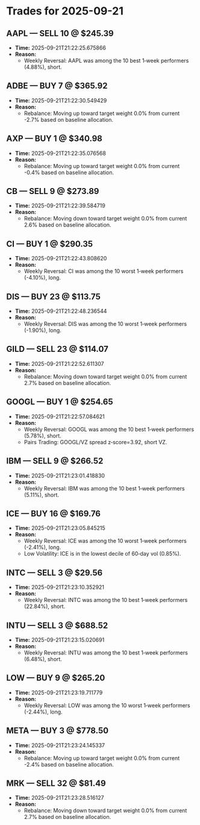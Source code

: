 # Trades for 2025-09-21

## AAPL — SELL 10 @ $245.39
- **Time:** 2025-09-21T21:22:25.675866
- **Reason:**
  - Weekly Reversal: AAPL was among the 10 best 1‑week performers (4.88%), short.

## ADBE — BUY 7 @ $365.92
- **Time:** 2025-09-21T21:22:30.549429
- **Reason:**
  - Rebalance: Moving up toward target weight 0.0% from current -2.7% based on baseline allocation.

## AXP — BUY 1 @ $340.98
- **Time:** 2025-09-21T21:22:35.076568
- **Reason:**
  - Rebalance: Moving up toward target weight 0.0% from current -0.4% based on baseline allocation.

## CB — SELL 9 @ $273.89
- **Time:** 2025-09-21T21:22:39.584719
- **Reason:**
  - Rebalance: Moving down toward target weight 0.0% from current 2.6% based on baseline allocation.

## CI — BUY 1 @ $290.35
- **Time:** 2025-09-21T21:22:43.808620
- **Reason:**
  - Weekly Reversal: CI was among the 10 worst 1‑week performers (-4.10%), long.

## DIS — BUY 23 @ $113.75
- **Time:** 2025-09-21T21:22:48.236544
- **Reason:**
  - Weekly Reversal: DIS was among the 10 worst 1‑week performers (-1.90%), long.

## GILD — SELL 23 @ $114.07
- **Time:** 2025-09-21T21:22:52.611307
- **Reason:**
  - Rebalance: Moving down toward target weight 0.0% from current 2.7% based on baseline allocation.

## GOOGL — BUY 1 @ $254.65
- **Time:** 2025-09-21T21:22:57.084621
- **Reason:**
  - Weekly Reversal: GOOGL was among the 10 best 1‑week performers (5.78%), short.
  - Pairs Trading: GOOGL/VZ spread z‑score=3.92, short VZ.

## IBM — SELL 9 @ $266.52
- **Time:** 2025-09-21T21:23:01.418830
- **Reason:**
  - Weekly Reversal: IBM was among the 10 best 1‑week performers (5.11%), short.

## ICE — BUY 16 @ $169.76
- **Time:** 2025-09-21T21:23:05.845215
- **Reason:**
  - Weekly Reversal: ICE was among the 10 worst 1‑week performers (-2.41%), long.
  - Low Volatility: ICE is in the lowest decile of 60‑day vol (0.85%).

## INTC — SELL 3 @ $29.56
- **Time:** 2025-09-21T21:23:10.352921
- **Reason:**
  - Weekly Reversal: INTC was among the 10 best 1‑week performers (22.84%), short.

## INTU — SELL 3 @ $688.52
- **Time:** 2025-09-21T21:23:15.020691
- **Reason:**
  - Weekly Reversal: INTU was among the 10 best 1‑week performers (6.48%), short.

## LOW — BUY 9 @ $265.20
- **Time:** 2025-09-21T21:23:19.711779
- **Reason:**
  - Weekly Reversal: LOW was among the 10 worst 1‑week performers (-2.44%), long.

## META — BUY 3 @ $778.50
- **Time:** 2025-09-21T21:23:24.145337
- **Reason:**
  - Rebalance: Moving up toward target weight 0.0% from current -2.4% based on baseline allocation.

## MRK — SELL 32 @ $81.49
- **Time:** 2025-09-21T21:23:28.516127
- **Reason:**
  - Rebalance: Moving down toward target weight 0.0% from current 2.7% based on baseline allocation.

